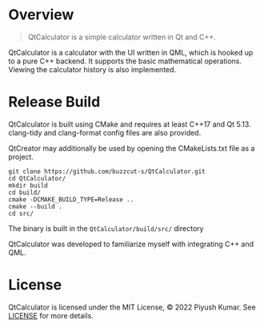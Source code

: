 # Overview

> QtCalculator is a simple calculator written in Qt and C++.

QtCalculator is a calculator with the UI written in QML, which is hooked up to a pure C++ backend. It supports the basic mathematical operations. Viewing the calculator history is also implemented.

# Release Build

QtCalculator is built using CMake and requires at least C++17 and Qt 5.13. clang-tidy and clang-format config files are also provided.

QtCreator may additionally be used by opening the CMakeLists.txt file as a project.

```
git clone https://github.com/buzzcut-s/QtCalculator.git
cd QtCalculator/
mkdir build
cd build/
cmake -DCMAKE_BUILD_TYPE=Release ..
cmake --build .
cd src/
```

The binary is built in the `QtCalculator/build/src/` directory

QtCalculator was developed to familiarize myself with integrating C++ and QML.

# License

QtCalculator is licensed under the MIT License, © 2022 Piyush Kumar. See [LICENSE](https://github.com/buzzcut-s/QtCalculator/blob/main/LICENSE) for more details.
